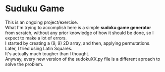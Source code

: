 # Suduku Game
This is an ongoing project/exercise.<br>
What I'm trying to accomplish here is a simple **sudoku game generator** from scratch, without any prior knowledge of how it should be done, so I expect to make a lot of errors.<br>
I started by creating a (9, 9) 2D array, and then, applying permutations. Later, I tried using Latin Squares.<br>
It's actually much tougher than I thought.<br>
Anyway, every new version of the sudokuXX.py file is a different aproach to solve the problem.<br>
